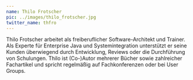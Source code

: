 ```yaml
---
name: Thilo Frotscher
pic: ../images/thilo_frotscher.jpg
twitter_name: thfro
---
```


Thilo Frotscher arbeitet als freiberuflicher Software-Architekt und Trainer. Als Experte für Enterprise Java und
Systemintegration unterstützt er seine Kunden überwiegend durch Entwicklung, Reviews oder die Durchführung von
Schulungen. Thilo ist (Co-)Autor mehrerer Bücher sowie zahlreicher Fachartikel und spricht regelmäßig auf
Fachkonferenzen oder bei User Groups.
